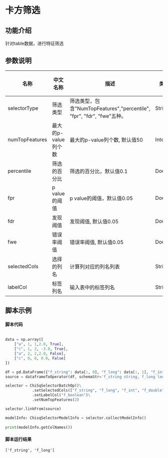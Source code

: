 # 卡方筛选

## 功能介绍

针对table数据，进行特征筛选

## 参数说明

| 名称 | 中文名称 | 描述 | 类型 | 是否必须？ | 默认值 |
| --- | --- | --- | --- | --- | --- |
| selectorType | 筛选类型 | 筛选类型，包含"NumTopFeatures","percentile", "fpr", "fdr", "fwe"五种。 | String |  | "NumTopFeatures" |
| numTopFeatures | 最大的p-value列个数 | 最大的p-value列个数, 默认值50 | Integer |  | 50 |
| percentile | 筛选的百分比 | 筛选的百分比，默认值0.1 | Double |  | 0.1 |
| fpr | p value的阈值 | p value的阈值，默认值0.05 | Double |  | 0.05 |
| fdr | 发现阈值 | 发现阈值, 默认值0.05 | Double |  | 0.05 |
| fwe | 错误率阈值 | 错误率阈值, 默认值0.05 | Double |  | 0.05 |
| selectedCols | 选择的列名 | 计算列对应的列名列表 | String[] | ✓ |  |
| labelCol | 标签列名 | 输入表中的标签列名 | String | ✓ |  |


## 脚本示例

#### 脚本代码
```python

data = np.array([
    ["a", 1, 1,2.0, True],
    ["c", 1, 2, -3.0, True],
    ["a", 2, 2,2.0, False],
    ["c", 0, 0, 0.0, False]
])

df = pd.DataFrame({"f_string": data[:, 0], "f_long": data[:, 1], "f_int": data[:, 2], "f_double": data[:, 3], "f_boolean": data[:, 4]})
source = dataframeToOperator(df, schemaStr='f_string string, f_long long, f_int int, f_double double, f_boolean boolean', op_type="batch")

selector = ChiSqSelectorBatchOp()\
            .setSelectedCols(["f_string", "f_long", "f_int", "f_double"])\
            .setLabelCol("f_boolean")\
            .setNumTopFeatures(2)

selector.linkFrom(source)

modelInfo: ChisqSelectorModelInfo = selector.collectModelInfo()
        
print(modelInfo.getColNames())


```

#### 脚本运行结果

```
['f_string', 'f_long']
```




